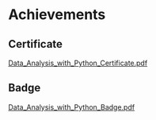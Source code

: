

# Achievements
## Certificate
[Data_Analysis_with_Python_Certificate.pdf](https://prod-files-secure.s3.us-west-2.amazonaws.com/03e82b26-cccb-4906-bb56-adabcbdc0655/1aa3a050-2338-4a85-85d5-899bad17a31c/Data_Analysis_with_Python_Certificate.pdf?X-Amz-Algorithm=AWS4-HMAC-SHA256&X-Amz-Content-Sha256=UNSIGNED-PAYLOAD&X-Amz-Credential=ASIAZI2LB4665TTNRLSW%2F20250205%2Fus-west-2%2Fs3%2Faws4_request&X-Amz-Date=20250205T031811Z&X-Amz-Expires=3600&X-Amz-Security-Token=IQoJb3JpZ2luX2VjECAaCXVzLXdlc3QtMiJGMEQCIFAizPm38cg24OpNP38N9VWqPw2BD9rGkefu97cFol5GAiA7k9HrcXk%2Bfdi4zl2QDw4W2iWjW2iRuqXx2vj8hYJ5fyr%2FAwg5EAAaDDYzNzQyMzE4MzgwNSIMgIwJEQe9sBfnHJi4KtwD%2FB9AKNMgd%2F0mzbD5Xs%2BfjAc7JPm56I4dCc9RhSRrR79VBRrYryYVE4tB5SHoEJl%2FNqO7EfNKYzLlwS3H%2B6LIv4B2NocfST%2BnMtYZEW8QCvE7x7VColXOchacWjYrihi38HOsi5eRYrqFnjK%2BIdoeYvlKwJrAJr2Tby3KzVXTtyre2mY6J2o8edZHgVLu9AvgSrWj0YOY9r14fYpY7K1vU2EUws1mQUjwDPeZICqVPDrMOnis6LYnNFYctAacA0o9%2FsfiounCMzzSVsEd1O6tGOZ15or2fGFvtsdPU%2F94ZRnGY%2BeOOnEtmPQNQR65w8Vi48HcAKL%2FfnKypU5oMR1uKOICf1pFGjeRy%2B%2BxJgJdD%2BI3G84aivUbBjPa8VSrghDluIJRKy8SsvTxqGB8MYXCSdMT2pozfGX%2FBzF26soHKI5ppn23xu3I3eV2bFmkm8dDmg9BuHOkLo80sTBucQy5nGbmhvL%2FjkwHwpXf9I3t8ktT%2BxYmRy59sT83l56Zmowx39woNo7d39zpHg37QIzNQm4fQZsDLvKbqXLvcqB%2F6oixAwxoNJKy4zqLT9LlyK9nYFtQmORv5L0NPKg3uxgs8GK6TPwJiVi1Syf5vOqHa%2B54Vb2nTy0phQTCyWEwrc2KvQY6pgH3Y%2BQniPIlFq3TuFIg7Gx4%2BlE3dw01vni6nco0eMj%2FTR%2Bup0ag%2BurvaRCKqh55UWvLpKzgeLEefz%2FY5cMnp3vRxBNld%2BglLa7dNMBAiUuLwPWMr9yVfP411gosJKbM3Z94O4bYfQnm6Q5xuPAoekglj0swwQ3vCF9jWYvvW7%2FMUPZbO4qJuj3E00u%2BVPT8U6O66JXMizq%2FbUsjqxYUk0boZXqwXbPs&X-Amz-Signature=e46c9ada8e9189750e62e8e47834a514f8df4534c220edf7a830ca26b316f9f1&X-Amz-SignedHeaders=host&x-id=GetObject)
## Badge
[Data_Analysis_with_Python_Badge.pdf](https://prod-files-secure.s3.us-west-2.amazonaws.com/03e82b26-cccb-4906-bb56-adabcbdc0655/4fa9bcf8-b584-40dd-8775-c0bfadf6a6f0/Data_Analysis_with_Python_Badge.pdf?X-Amz-Algorithm=AWS4-HMAC-SHA256&X-Amz-Content-Sha256=UNSIGNED-PAYLOAD&X-Amz-Credential=ASIAZI2LB4665TTNRLSW%2F20250205%2Fus-west-2%2Fs3%2Faws4_request&X-Amz-Date=20250205T031811Z&X-Amz-Expires=3600&X-Amz-Security-Token=IQoJb3JpZ2luX2VjECAaCXVzLXdlc3QtMiJGMEQCIFAizPm38cg24OpNP38N9VWqPw2BD9rGkefu97cFol5GAiA7k9HrcXk%2Bfdi4zl2QDw4W2iWjW2iRuqXx2vj8hYJ5fyr%2FAwg5EAAaDDYzNzQyMzE4MzgwNSIMgIwJEQe9sBfnHJi4KtwD%2FB9AKNMgd%2F0mzbD5Xs%2BfjAc7JPm56I4dCc9RhSRrR79VBRrYryYVE4tB5SHoEJl%2FNqO7EfNKYzLlwS3H%2B6LIv4B2NocfST%2BnMtYZEW8QCvE7x7VColXOchacWjYrihi38HOsi5eRYrqFnjK%2BIdoeYvlKwJrAJr2Tby3KzVXTtyre2mY6J2o8edZHgVLu9AvgSrWj0YOY9r14fYpY7K1vU2EUws1mQUjwDPeZICqVPDrMOnis6LYnNFYctAacA0o9%2FsfiounCMzzSVsEd1O6tGOZ15or2fGFvtsdPU%2F94ZRnGY%2BeOOnEtmPQNQR65w8Vi48HcAKL%2FfnKypU5oMR1uKOICf1pFGjeRy%2B%2BxJgJdD%2BI3G84aivUbBjPa8VSrghDluIJRKy8SsvTxqGB8MYXCSdMT2pozfGX%2FBzF26soHKI5ppn23xu3I3eV2bFmkm8dDmg9BuHOkLo80sTBucQy5nGbmhvL%2FjkwHwpXf9I3t8ktT%2BxYmRy59sT83l56Zmowx39woNo7d39zpHg37QIzNQm4fQZsDLvKbqXLvcqB%2F6oixAwxoNJKy4zqLT9LlyK9nYFtQmORv5L0NPKg3uxgs8GK6TPwJiVi1Syf5vOqHa%2B54Vb2nTy0phQTCyWEwrc2KvQY6pgH3Y%2BQniPIlFq3TuFIg7Gx4%2BlE3dw01vni6nco0eMj%2FTR%2Bup0ag%2BurvaRCKqh55UWvLpKzgeLEefz%2FY5cMnp3vRxBNld%2BglLa7dNMBAiUuLwPWMr9yVfP411gosJKbM3Z94O4bYfQnm6Q5xuPAoekglj0swwQ3vCF9jWYvvW7%2FMUPZbO4qJuj3E00u%2BVPT8U6O66JXMizq%2FbUsjqxYUk0boZXqwXbPs&X-Amz-Signature=5736a45c571a26efeadde06978076fa3a6b8997066285abeb331b1407276c24c&X-Amz-SignedHeaders=host&x-id=GetObject)
